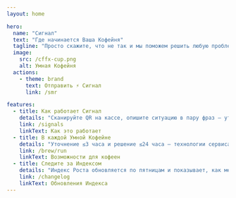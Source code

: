 ```yaml
---
layout: home

hero:
  name: "Сигнал"
  text: "Где начинается Ваша Кофейня"
  tagline: "Просто скажите, что не так и мы поможем решить любую проблему"
  image:
    src: /cffx-cup.png
    alt: Умная Кофейня
  actions:
    - theme: brand
      text: Отправить ⚡ Сигнал
      link: /smr

features:
  - title: Как работает Сигнал
    details: "Сканируйте QR на кассе, опишите ситуацию в пару фраз — уточним детали и вернем результат в чате. <br> Быстро, бесплатно и без регистрации."
    link: /signals
    linkText: Как это работает
  - title: В каждой Умной Кофейне
    details: "Уточнение ≤3 часа и решение ≤24 часа — технологии сервиса, которые становятся новым стандартом для кофеен города."
    link: /brew/run
    linkText: Возможности для кофеен
  - title: Следите за Индексом
    details: "Индекс Роста обновляется по пятницам и показывает, как меняются кофейни: новые открытия рядом, сдвиги на рынке и эффект от ваших сигналов."
    link: /changelog
    linkText: Обновления Индекса
---
```

